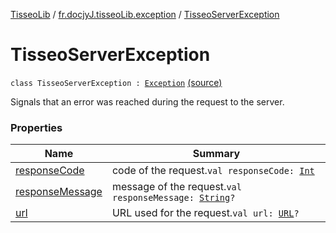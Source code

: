 [TisseoLib](../../index.md) / [fr.docjyJ.tisseoLib.exception](../index.md) / [TisseoServerException](./index.md)

# TisseoServerException

`class TisseoServerException : `[`Exception`](https://kotlinlang.org/api/latest/jvm/stdlib/kotlin/-exception/index.html) [(source)](https://github.com/docjyJ/TisseoLib/tree/master/src/main/kotlin/fr/docjyJ/tisseoLib/exception/TisseoServerException.kt#L14)

Signals that an error was reached during the request to the server.

### Properties

| Name | Summary |
|---|---|
| [responseCode](response-code.md) | code of the request.`val responseCode: `[`Int`](https://kotlinlang.org/api/latest/jvm/stdlib/kotlin/-int/index.html) |
| [responseMessage](response-message.md) | message of the request.`val responseMessage: `[`String`](https://kotlinlang.org/api/latest/jvm/stdlib/kotlin/-string/index.html)`?` |
| [url](url.md) | URL used for the request.`val url: `[`URL`](https://docs.oracle.com/javase/6/docs/api/java/net/URL.html)`?` |
